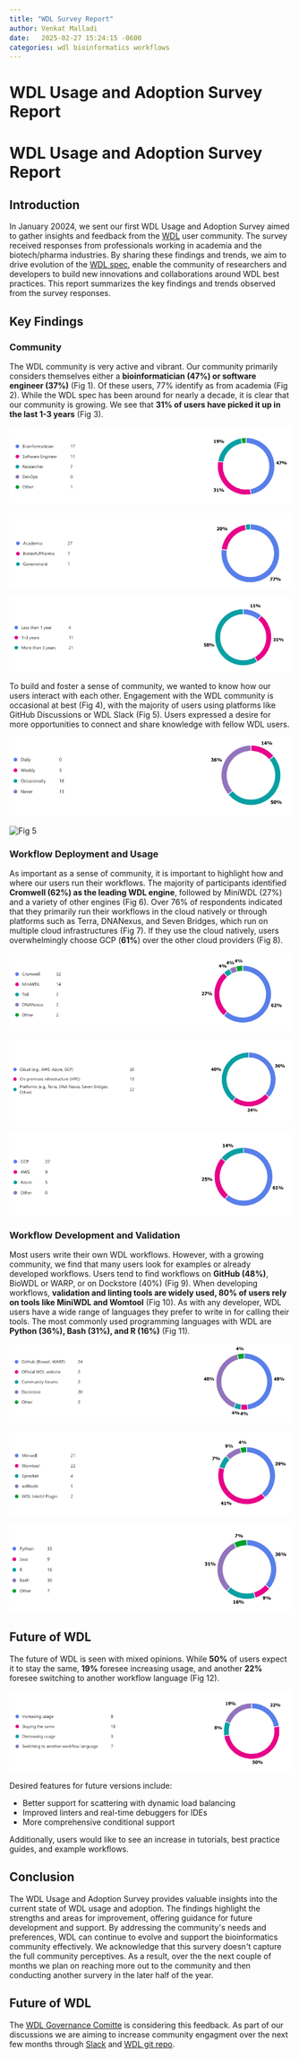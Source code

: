 ```yaml
---
title: "WDL Survey Report"
author: Venkat Malladi
date:   2025-02-27 15:24:15 -0600
categories: wdl bioinformatics workflows 
---
```


# WDL Usage and Adoption Survey Report  

# WDL Usage and Adoption Survey Report

## Introduction  

In January 20024, we sent our first WDL Usage and Adoption Survey aimed to gather insights and feedback from the [WDL](https://openwdl.org/) user community. The survey received responses from professionals working in academia and the biotech/pharma industries. By sharing these findings and trends, we aim to drive evolution of the [WDL spec](https://github.com/openwdl/wdl), enable the community of researchers and developers to build new innovations and collaborations around WDL best practices. This report summarizes the key findings and trends observed from the survey responses.

## Key Findings  

### Community  

The WDL community is very active and vibrant. Our community primarily considers themselves either a **bioinformatician (47%) or software engineer (37%)** (Fig 1). Of these users, 77% identify as from academia (Fig 2). While the WDL spec has been around for nearly a decade, it is clear that our community is growing. We see that **31% of users have picked it up in the last 1-3 years** (Fig 3).  

![Fig 1](/assets/images/survery_jan2024/demographics.png)

![Fig 2](/assets/images/survery_jan2024/industry.png)

![Fig 3](/assets/images/survery_jan2024/wdl_familarity.png)

To build and foster a sense of community, we wanted to know how our users interact with each other. Engagement with the WDL community is occasional at best (Fig 4), with the majority of users using platforms like GitHub Discussions or WDL Slack (Fig 5). Users expressed a desire for more opportunities to connect and share knowledge with fellow WDL users.  

![Fig 4](/assets/images/survery_jan2024/engagement.png)

![Fig 5](/assets/images/survery_jan2024/wdl_formums.png)

### Workflow Deployment and Usage  

As important as a sense of community, it is important to highlight how and where our users run their workflows. The majority of participants identified **Cromwell (62%) as the leading WDL engine**, followed by MiniWDL (27%) and a variety of other engines (Fig 6). Over 76% of respondents indicated that they primarily run their workflows in the cloud natively or through platforms such as Terra, DNANexus, and Seven Bridges, which run on multiple cloud infrastructures (Fig 7). If they use the cloud natively, users overwhelmingly choose GCP (**61%**) over the other cloud providers (Fig 8).  

![Fig 6](/assets/images/survery_jan2024/engines.png)

![Fig 7](/assets/images/survery_jan2024/platforms.png)

![Fig 8](/assets/images/survery_jan2024/clouds.png)

### Workflow Development and Validation

Most users write their own WDL workflows. However, with a growing community, we find that many users look for examples or already developed workflows. Users tend to find workflows on **GitHub (48%)**, BioWDL or WARP, or on Dockstore (40%) (Fig 9). When developing workflows, **validation and linting tools are widely used, 80% of users rely on tools like MiniWDL and Womtool** (Fig 10). As with any developer, WDL users have a wide range of languages they prefer to write in for calling their tools. The most commonly used programming languages with WDL are **Python (36%), Bash (31%), and R (16%)** (Fig 11).  

![Fig 9](/assets/images/survery_jan2024/workflow_finding.png)

![Fig 10](/assets/images/survery_jan2024/lint.png)

![Fig 11](/assets/images/survery_jan2024/programming.png)

## Future of WDL  

The future of WDL is seen with mixed opinions. While **50%** of users expect it to stay the same, **19%** foresee increasing usage, and another **22%** foresee switching to another workflow language (Fig 12).  


![Fig 12](/assets/images/survery_jan2024/wdl_evolution.png)

Desired features for future versions include:  

- Better support for scattering with dynamic load balancing  
- Improved linters and real-time debuggers for IDEs  
- More comprehensive conditional support  

Additionally, users would like to see an increase in tutorials, best practice guides, and example workflows.  

## Conclusion  

The WDL Usage and Adoption Survey provides valuable insights into the current state of WDL usage and adoption. The findings highlight the strengths and areas for improvement, offering guidance for future development and support. By addressing the community's needs and preferences, WDL can continue to evolve and support the bioinformatics community effectively. We acknowledge that this survery doesn't capture the full community perceptives. As a result, over the the next couple of months we plan on reaching more out to the community and then conducting another survery in the later half of the year.

## Future of WDL

The [WDL Governance Comitte](https://github.com/openwdl/governance/blob/main/README.md) is considering this feedback. As
part of our discussions we are aiming to increase community engagment over the next few months through [Slack](https://join.slack.com/t/openwdl/shared_invite/zt-ctmj4mhf-cFBNxIiZYs6SY9HgM9UAVw) and [WDL git repo](https://github.com/openwdl/).
